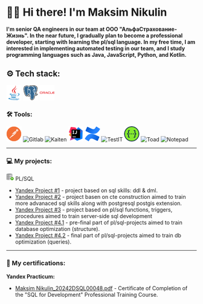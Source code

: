 # :man_technologist: Hi there! I'm Maksim Nikulin
**I'm senior QA engineers in our team at ООО "АльфаСтрахование-Жизнь". In the near future, I gradually plan to become a professional developer, starting with learning the pl/sql language. In my free time, I am interested in implementing automated testing in our team, and I study programming languages such as Java, JavaScript, Python, and Kotlin.**

## :gear: Tech stack:
<div>
  <img src="https://github.com/devicons/devicon/blob/master/icons/java/java-original.svg" title="Java" alt="Java" width="40" height="40"/>
  <img src="https://github.com/devicons/devicon/blob/master/icons/postgresql/postgresql-original.svg" title="Oracle" alt="postgresql" width="40" height="40"/>
  <img src="https://github.com/devicons/devicon/blob/master/icons/oracle/oracle-original.svg" title="Oracle" alt="Oracle" width="40" height="40"/>
  
  
 
</div>

### :hammer_and_wrench: Tools:
<div>
  <img src="https://github.com/devicons/devicon/blob/master/icons/postman/postman-original.svg" title="Postman" alt="Postman" width="40" height="40"/>
  <img src="https://images.ctfassets.net/xz1dnu24egyd/3FbNmZRES38q2Sk2EcoT7a/a290dc207a67cf779fc7c2456b177e9f/press-kit-icon.svg" title="Gitlab" alt="Gitlab" width="40" height="40"/>
  <img src="https://kaiten.ru/assets/img/logo.svg" title="Kaiten" alt="Kaiten" width="40" height="40"/>
  <img src="https://github.com/devicons/devicon/blob/master/icons/intellij/intellij-original.svg" title="IDEA" alt="IDEA" width="40" height="40"/>
  <img src="https://github.com/devicons/devicon/blob/master/icons/confluence/confluence-original.svg" title="Confluence" alt="Confluence" width="40" height="40"/>
  <img src="https://docs.testit.software/images/testit_logo_icon_blue.png" title="TestIT" alt="TestIT" width="40" height="40"/>
  <img src="https://github.com/devicons/devicon/blob/master/icons/swagger/swagger-original.svg" title="Swagger" alt="Swagger" width="40" height="40"/>
  <img src="https://upload.wikimedia.org/wikipedia/commons/thumb/e/ed/Toad-Original_RGB.png/120px-Toad-Original_RGB.png" title="Toad" alt="Toad" width="40" height="40"/>
  <img src="https://notepad-plus-plus.org/images/logo.svg" title="Notepad" alt="Notepad" width="40" height="40"/>
</div>

---

### :computer: My projects:

<div>
<img src="https://github.com/devicons/devicon/blob/master/icons/sqldeveloper/sqldeveloper-original.svg" title="Sql" alt="Sql" width="20" height="20"/> PL/SQL
</div>

* [Yandex Project #1](https://github.com/Snowy-sys/plSQL-YandexProject-1) - project based on sql skills: ddl & dml.
* [Yandex Project #2](https://github.com/Snowy-sys/plSQL-YandexProject-2) - project basen on cte construction aimed to train more advanaced sql skills along with postgresql postgis extension.
* [Yandex Project #3](https://github.com/Snowy-sys/plSQL-YandexProject-3) - project based on pl/sql functions, triggers, procedures aimed to train server-side sql development
* [Yandex Project #4.1](https://github.com/Snowy-sys/plSQL-YandexProject-4.1) - pre-final part of pl/sql-projects aimed to train database optimization (structure).
* [Yandex Project #4.2](https://github.com/Snowy-sys/plSQL-YandexProject-4.2) - final part of pl/sql-projects aimed to train db optimization (queries).


---

### 📰 My certifications:

**Yandex Practicum:**
- [Maksim Nikulin_20242DSQL00048.pdf](https://github.com/user-attachments/files/18723995/Maksim.Nikulin_20242DSQL00048.1.pdf) - Certificate of Completion of the "SQL for Development" Professional Training Course.



<!--
**Snowy-sys/Snowy-sys** is a ✨ _special_ ✨ repository because its `README.md` (this file) appears on your GitHub profile.

Here are some ideas to get you started:

- 🔭 I’m currently working on ...
- 🌱 I’m currently learning ...
- 👯 I’m looking to collaborate on ...
- 🤔 I’m looking for help with ...
- 💬 Ask me about ...
- 📫 How to reach me: ...
- 😄 Pronouns: ...
- ⚡ Fun fact: ...
-->
